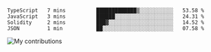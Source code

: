 <!--START_SECTION:waka-->

```text
TypeScript   7 mins          █████████████▒░░░░░░░░░░░   53.58 %
JavaScript   3 mins          ██████░░░░░░░░░░░░░░░░░░░   24.31 %
Solidity     2 mins          ███▓░░░░░░░░░░░░░░░░░░░░░   14.52 %
JSON         1 min           ██░░░░░░░░░░░░░░░░░░░░░░░   07.58 %
```

<!--END_SECTION:waka-->
<img src="https://github-readme-streak-stats.herokuapp.com/?user=pahas&theme=white" alt="My contributions" />
